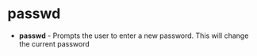 # passwd

- **passwd** - Prompts the user to enter a new password. This will change the current password